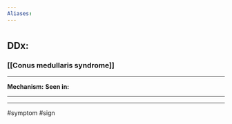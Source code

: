 ```yaml
---
Aliases:
---
```

# 
## DDx:
### [[Conus medullaris syndrome]]

---
**Mechanism:**
**Seen in:** 

---


---
#symptom  #sign 